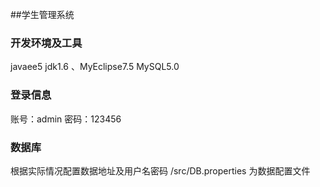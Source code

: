 ##学生管理系统 

### 开发环境及工具
javaee5 jdk1.6 、MyEclipse7.5 MySQL5.0

### 登录信息
账号：admin
密码：123456

### 数据库
根据实际情况配置数据地址及用户名密码
/src/DB.properties 为数据配置文件